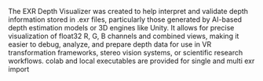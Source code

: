 The EXR Depth Visualizer was created to help interpret and validate depth information stored in .exr files, particularly those generated by AI-based depth estimation models or 3D engines like Unity. It allows for precise visualization of float32 R, G, B channels and combined views, making it easier to debug, analyze, and prepare depth data for use in VR transformation frameworks, stereo vision systems, or scientific research workflows.
colab and local executables are provided for single and multi exr import
